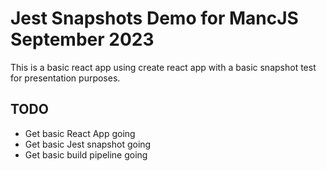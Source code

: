 # Jest Snapshots Demo for MancJS September 2023

This is a basic react app using create react app with a basic snapshot test for presentation purposes.

## TODO

- Get basic React App going
- Get basic Jest snapshot going
- Get basic build pipeline going
